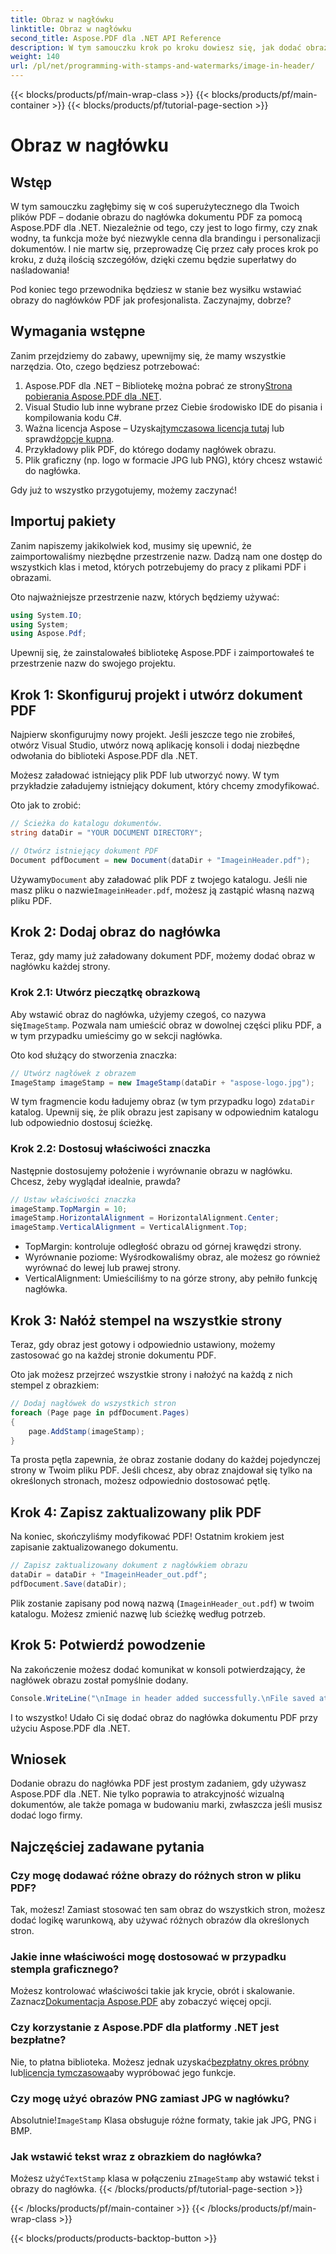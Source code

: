 ```yaml
---
title: Obraz w nagłówku
linktitle: Obraz w nagłówku
second_title: Aspose.PDF dla .NET API Reference
description: W tym samouczku krok po kroku dowiesz się, jak dodać obraz do nagłówka pliku PDF za pomocą Aspose.PDF dla platformy .NET.
weight: 140
url: /pl/net/programming-with-stamps-and-watermarks/image-in-header/
---
```


{{< blocks/products/pf/main-wrap-class >}}
{{< blocks/products/pf/main-container >}}
{{< blocks/products/pf/tutorial-page-section >}}

# Obraz w nagłówku

## Wstęp

W tym samouczku zagłębimy się w coś superużytecznego dla Twoich plików PDF – dodanie obrazu do nagłówka dokumentu PDF za pomocą Aspose.PDF dla .NET. Niezależnie od tego, czy jest to logo firmy, czy znak wodny, ta funkcja może być niezwykle cenna dla brandingu i personalizacji dokumentów. I nie martw się, przeprowadzę Cię przez cały proces krok po kroku, z dużą ilością szczegółów, dzięki czemu będzie superłatwy do naśladowania!

Pod koniec tego przewodnika będziesz w stanie bez wysiłku wstawiać obrazy do nagłówków PDF jak profesjonalista. Zaczynajmy, dobrze?

## Wymagania wstępne

Zanim przejdziemy do zabawy, upewnijmy się, że mamy wszystkie narzędzia. Oto, czego będziesz potrzebować:

1.  Aspose.PDF dla .NET – Bibliotekę można pobrać ze strony[Strona pobierania Aspose.PDF dla .NET](https://releases.aspose.com/pdf/net/).
2. Visual Studio lub inne wybrane przez Ciebie środowisko IDE do pisania i kompilowania kodu C#.
3.  Ważna licencja Aspose – Uzyskaj[tymczasowa licencja tutaj](https://purchase.aspose.com/temporary-license/) lub sprawdź[opcje kupna](https://purchase.aspose.com/buy).
4. Przykładowy plik PDF, do którego dodamy nagłówek obrazu.
5. Plik graficzny (np. logo w formacie JPG lub PNG), który chcesz wstawić do nagłówka.

Gdy już to wszystko przygotujemy, możemy zaczynać!

## Importuj pakiety

Zanim napiszemy jakikolwiek kod, musimy się upewnić, że zaimportowaliśmy niezbędne przestrzenie nazw. Dadzą nam one dostęp do wszystkich klas i metod, których potrzebujemy do pracy z plikami PDF i obrazami.

Oto najważniejsze przestrzenie nazw, których będziemy używać:

```csharp
using System.IO;
using System;
using Aspose.Pdf;
```

Upewnij się, że zainstalowałeś bibliotekę Aspose.PDF i zaimportowałeś te przestrzenie nazw do swojego projektu.

## Krok 1: Skonfiguruj projekt i utwórz dokument PDF

Najpierw skonfigurujmy nowy projekt. Jeśli jeszcze tego nie zrobiłeś, otwórz Visual Studio, utwórz nową aplikację konsoli i dodaj niezbędne odwołania do biblioteki Aspose.PDF dla .NET.

Możesz załadować istniejący plik PDF lub utworzyć nowy. W tym przykładzie załadujemy istniejący dokument, który chcemy zmodyfikować.

Oto jak to zrobić:

```csharp
// Ścieżka do katalogu dokumentów.
string dataDir = "YOUR DOCUMENT DIRECTORY";

// Otwórz istniejący dokument PDF
Document pdfDocument = new Document(dataDir + "ImageinHeader.pdf");
```

 Używamy`Document` aby załadować plik PDF z twojego katalogu. Jeśli nie masz pliku o nazwie`ImageinHeader.pdf`, możesz ją zastąpić własną nazwą pliku PDF.

## Krok 2: Dodaj obraz do nagłówka

Teraz, gdy mamy już załadowany dokument PDF, możemy dodać obraz w nagłówku każdej strony.

### Krok 2.1: Utwórz pieczątkę obrazkową
 Aby wstawić obraz do nagłówka, użyjemy czegoś, co nazywa się`ImageStamp`. Pozwala nam umieścić obraz w dowolnej części pliku PDF, a w tym przypadku umieścimy go w sekcji nagłówka.

Oto kod służący do stworzenia znaczka:

```csharp
// Utwórz nagłówek z obrazem
ImageStamp imageStamp = new ImageStamp(dataDir + "aspose-logo.jpg");
```

 W tym fragmencie kodu ładujemy obraz (w tym przypadku logo) z`dataDir` katalog. Upewnij się, że plik obrazu jest zapisany w odpowiednim katalogu lub odpowiednio dostosuj ścieżkę.

### Krok 2.2: Dostosuj właściwości znaczka
Następnie dostosujemy położenie i wyrównanie obrazu w nagłówku. Chcesz, żeby wyglądał idealnie, prawda?

```csharp
// Ustaw właściwości znaczka
imageStamp.TopMargin = 10;
imageStamp.HorizontalAlignment = HorizontalAlignment.Center;
imageStamp.VerticalAlignment = VerticalAlignment.Top;
```

- TopMargin: kontroluje odległość obrazu od górnej krawędzi strony.
- Wyrównanie poziome: Wyśrodkowaliśmy obraz, ale możesz go również wyrównać do lewej lub prawej strony.
- VerticalAlignment: Umieściliśmy to na górze strony, aby pełniło funkcję nagłówka.

## Krok 3: Nałóż stempel na wszystkie strony

Teraz, gdy obraz jest gotowy i odpowiednio ustawiony, możemy zastosować go na każdej stronie dokumentu PDF.

Oto jak możesz przejrzeć wszystkie strony i nałożyć na każdą z nich stempel z obrazkiem:

```csharp
// Dodaj nagłówek do wszystkich stron
foreach (Page page in pdfDocument.Pages)
{
    page.AddStamp(imageStamp);
}
```

Ta prosta pętla zapewnia, że obraz zostanie dodany do każdej pojedynczej strony w Twoim pliku PDF. Jeśli chcesz, aby obraz znajdował się tylko na określonych stronach, możesz odpowiednio dostosować pętlę.

## Krok 4: Zapisz zaktualizowany plik PDF

Na koniec, skończyliśmy modyfikować PDF! Ostatnim krokiem jest zapisanie zaktualizowanego dokumentu.

```csharp
// Zapisz zaktualizowany dokument z nagłówkiem obrazu
dataDir = dataDir + "ImageinHeader_out.pdf";
pdfDocument.Save(dataDir);
```

Plik zostanie zapisany pod nową nazwą (`ImageinHeader_out.pdf`) w twoim katalogu. Możesz zmienić nazwę lub ścieżkę według potrzeb.

## Krok 5: Potwierdź powodzenie

Na zakończenie możesz dodać komunikat w konsoli potwierdzający, że nagłówek obrazu został pomyślnie dodany.

```csharp
Console.WriteLine("\nImage in header added successfully.\nFile saved at " + dataDir);
```

I to wszystko! Udało Ci się dodać obraz do nagłówka dokumentu PDF przy użyciu Aspose.PDF dla .NET.

## Wniosek

Dodanie obrazu do nagłówka PDF jest prostym zadaniem, gdy używasz Aspose.PDF dla .NET. Nie tylko poprawia to atrakcyjność wizualną dokumentów, ale także pomaga w budowaniu marki, zwłaszcza jeśli musisz dodać logo firmy.

## Najczęściej zadawane pytania

### Czy mogę dodawać różne obrazy do różnych stron w pliku PDF?
Tak, możesz! Zamiast stosować ten sam obraz do wszystkich stron, możesz dodać logikę warunkową, aby używać różnych obrazów dla określonych stron.

### Jakie inne właściwości mogę dostosować w przypadku stempla graficznego?
 Możesz kontrolować właściwości takie jak krycie, obrót i skalowanie. Zaznacz[Dokumentacja Aspose.PDF](https://reference.aspose.com/pdf/net/) aby zobaczyć więcej opcji.

### Czy korzystanie z Aspose.PDF dla platformy .NET jest bezpłatne?
 Nie, to płatna biblioteka. Możesz jednak uzyskać[bezpłatny okres próbny](https://releases.aspose.com/) lub[licencja tymczasowa](https://purchase.aspose.com/temporary-license/)aby wypróbować jego funkcje.

### Czy mogę użyć obrazów PNG zamiast JPG w nagłówku?
 Absolutnie!`ImageStamp` Klasa obsługuje różne formaty, takie jak JPG, PNG i BMP.

### Jak wstawić tekst wraz z obrazkiem do nagłówka?
 Możesz użyć`TextStamp` klasa w połączeniu z`ImageStamp` aby wstawić tekst i obrazy do nagłówka.
{{< /blocks/products/pf/tutorial-page-section >}}

{{< /blocks/products/pf/main-container >}}
{{< /blocks/products/pf/main-wrap-class >}}

{{< blocks/products/products-backtop-button >}}
